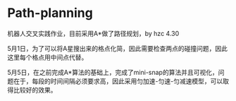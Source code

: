 # Path-planning
机器人交叉实践作业，目前采用A*做了路径规划，by hzc 4.30

5月1日，为了可以将A星搜出来的格点化简，因此需要检查两点的碰撞问题，因此这里每个格点用中间点代替。

5月5日，在之前完成A*算法的基础上，完成了mini-snap的算法并且可视化，问题在于，每段的时间间隔必须要求高，因此采用匀加速-匀速-匀减速模型，可以取得比较好的效果。

